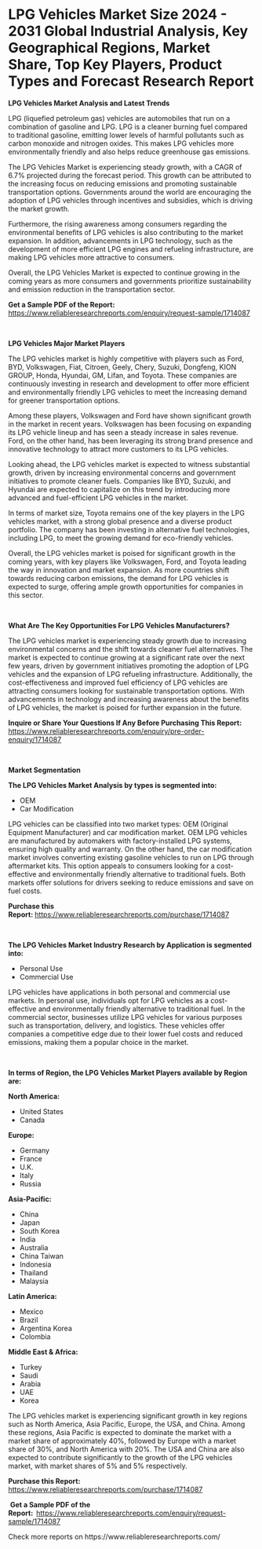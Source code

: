 <p><h1>LPG Vehicles Market Size 2024 - 2031 Global Industrial Analysis, Key Geographical Regions, Market Share, Top Key Players, Product Types and Forecast Research Report</h1></p><p><strong>LPG Vehicles Market Analysis and Latest Trends</strong></p>
<p><p>LPG (liquefied petroleum gas) vehicles are automobiles that run on a combination of gasoline and LPG. LPG is a cleaner burning fuel compared to traditional gasoline, emitting lower levels of harmful pollutants such as carbon monoxide and nitrogen oxides. This makes LPG vehicles more environmentally friendly and also helps reduce greenhouse gas emissions.</p><p>The LPG Vehicles Market is experiencing steady growth, with a CAGR of 6.7% projected during the forecast period. This growth can be attributed to the increasing focus on reducing emissions and promoting sustainable transportation options. Governments around the world are encouraging the adoption of LPG vehicles through incentives and subsidies, which is driving the market growth.</p><p>Furthermore, the rising awareness among consumers regarding the environmental benefits of LPG vehicles is also contributing to the market expansion. In addition, advancements in LPG technology, such as the development of more efficient LPG engines and refueling infrastructure, are making LPG vehicles more attractive to consumers.</p><p>Overall, the LPG Vehicles Market is expected to continue growing in the coming years as more consumers and governments prioritize sustainability and emission reduction in the transportation sector.</p></p>
<p><strong>Get a Sample PDF of the Report:&nbsp;</strong> <a href="https://www.reliableresearchreports.com/enquiry/request-sample/1714087">https://www.reliableresearchreports.com/enquiry/request-sample/1714087</a></p>
<p>&nbsp;</p>
<p><strong>LPG Vehicles Major Market Players</strong></p>
<p><p>The LPG vehicles market is highly competitive with players such as Ford, BYD, Volkswagen, Fiat, Citroen, Geely, Chery, Suzuki, Dongfeng, KION GROUP, Honda, Hyundai, GM, Lifan, and Toyota. These companies are continuously investing in research and development to offer more efficient and environmentally friendly LPG vehicles to meet the increasing demand for greener transportation options.</p><p>Among these players, Volkswagen and Ford have shown significant growth in the market in recent years. Volkswagen has been focusing on expanding its LPG vehicle lineup and has seen a steady increase in sales revenue. Ford, on the other hand, has been leveraging its strong brand presence and innovative technology to attract more customers to its LPG vehicles.</p><p>Looking ahead, the LPG vehicles market is expected to witness substantial growth, driven by increasing environmental concerns and government initiatives to promote cleaner fuels. Companies like BYD, Suzuki, and Hyundai are expected to capitalize on this trend by introducing more advanced and fuel-efficient LPG vehicles in the market.</p><p>In terms of market size, Toyota remains one of the key players in the LPG vehicles market, with a strong global presence and a diverse product portfolio. The company has been investing in alternative fuel technologies, including LPG, to meet the growing demand for eco-friendly vehicles.</p><p>Overall, the LPG vehicles market is poised for significant growth in the coming years, with key players like Volkswagen, Ford, and Toyota leading the way in innovation and market expansion. As more countries shift towards reducing carbon emissions, the demand for LPG vehicles is expected to surge, offering ample growth opportunities for companies in this sector.</p></p>
<p>&nbsp;</p>
<p><strong>What Are The Key Opportunities For LPG Vehicles Manufacturers?</strong></p>
<p><p>The LPG vehicles market is experiencing steady growth due to increasing environmental concerns and the shift towards cleaner fuel alternatives. The market is expected to continue growing at a significant rate over the next few years, driven by government initiatives promoting the adoption of LPG vehicles and the expansion of LPG refueling infrastructure. Additionally, the cost-effectiveness and improved fuel efficiency of LPG vehicles are attracting consumers looking for sustainable transportation options. With advancements in technology and increasing awareness about the benefits of LPG vehicles, the market is poised for further expansion in the future.</p></p>
<p><strong>Inquire or Share Your Questions If Any Before Purchasing This Report:</strong> <a href="https://www.reliableresearchreports.com/enquiry/pre-order-enquiry/1714087">https://www.reliableresearchreports.com/enquiry/pre-order-enquiry/1714087</a></p>
<p>&nbsp;</p>
<p><strong>Market Segmentation</strong></p>
<p><strong>The LPG Vehicles Market Analysis by types is segmented into:</strong></p>
<p><ul><li>OEM</li><li>Car Modification</li></ul></p>
<p><p>LPG vehicles can be classified into two market types: OEM (Original Equipment Manufacturer) and car modification market. OEM LPG vehicles are manufactured by automakers with factory-installed LPG systems, ensuring high quality and warranty. On the other hand, the car modification market involves converting existing gasoline vehicles to run on LPG through aftermarket kits. This option appeals to consumers looking for a cost-effective and environmentally friendly alternative to traditional fuels. Both markets offer solutions for drivers seeking to reduce emissions and save on fuel costs.</p></p>
<p><strong>Purchase this Report:&nbsp;</strong><a href="https://www.reliableresearchreports.com/purchase/1714087">https://www.reliableresearchreports.com/purchase/1714087</a></p>
<p>&nbsp;</p>
<p><strong>The LPG Vehicles Market Industry Research by Application is segmented into:</strong></p>
<p><ul><li>Personal Use</li><li>Commercial Use</li></ul></p>
<p><p>LPG vehicles have applications in both personal and commercial use markets. In personal use, individuals opt for LPG vehicles as a cost-effective and environmentally friendly alternative to traditional fuel. In the commercial sector, businesses utilize LPG vehicles for various purposes such as transportation, delivery, and logistics. These vehicles offer companies a competitive edge due to their lower fuel costs and reduced emissions, making them a popular choice in the market.</p></p>
<p>&nbsp;</p>
<p><strong>In terms of Region, the LPG Vehicles Market Players available by Region are:</strong></p>
<p>
    <p> <strong> North America: </strong>
        <ul>
            <li>United States</li>
            <li>Canada</li>
        </ul>
        </p> 
    <p> <strong> Europe: </strong>
        <ul>
            <li>Germany</li>
            <li>France</li>
            <li>U.K.</li>
            <li>Italy</li>
            <li>Russia</li>
        </ul>
        </p> 
    <p> <strong> Asia-Pacific: </strong>
        <ul>
            <li>China</li>
            <li>Japan</li>
            <li>South Korea</li>
            <li>India</li>
            <li>Australia</li>
            <li>China Taiwan</li>
            <li>Indonesia</li>
            <li>Thailand</li>
            <li>Malaysia</li>
        </ul>
        </p> 
    <p> <strong> Latin America: </strong>
        <ul>
            <li>Mexico</li>
            <li>Brazil</li>
            <li>Argentina Korea</li>
            <li>Colombia</li>
        </ul>
        </p> 
    <p> <strong> Middle East & Africa: </strong>
        <ul>
            <li>Turkey</li>
            <li>Saudi</li>
            <li>Arabia</li>
            <li>UAE</li>
            <li>Korea</li>
        </ul>
    </p>
    </p>
<p><p>The LPG vehicles market is experiencing significant growth in key regions such as North America, Asia Pacific, Europe, the USA, and China. Among these regions, Asia Pacific is expected to dominate the market with a market share of approximately 40%, followed by Europe with a market share of 30%, and North America with 20%. The USA and China are also expected to contribute significantly to the growth of the LPG vehicles market, with market shares of 5% and 5% respectively.</p></p>
<p><strong>Purchase this Report: </strong><a href="https://www.reliableresearchreports.com/purchase/1714087">https://www.reliableresearchreports.com/purchase/1714087</a></p>
<p>&nbsp;<strong>Get a Sample PDF of the Report:&nbsp;&nbsp;</strong><a href="https://www.reliableresearchreports.com/enquiry/request-sample/1714087">https://www.reliableresearchreports.com/enquiry/request-sample/1714087</a></p>
<p><strong></strong></p>
<p>Check more reports on https://www.reliableresearchreports.com/</p>